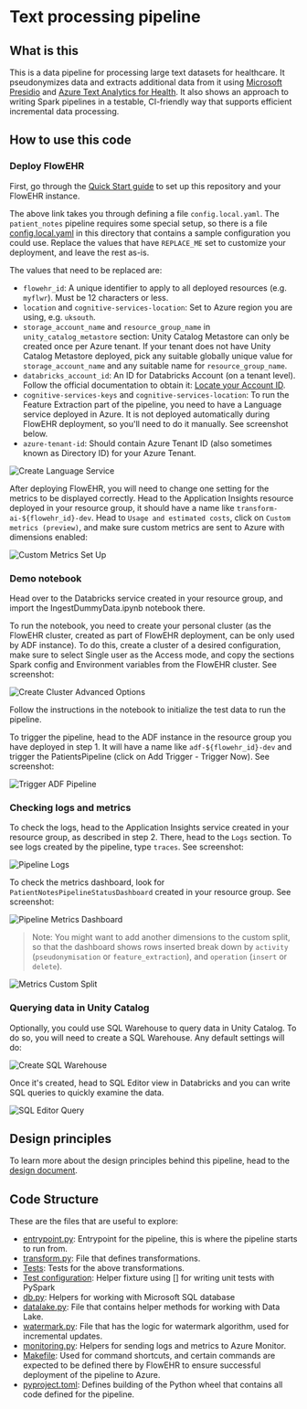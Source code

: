# Text processing pipeline

## What is this

This is a data pipeline for processing large text datasets for healthcare. It pseudonymizes data and extracts additional data from it using [Microsoft Presidio](https://microsoft.github.io/presidio/) and [Azure Text Analytics for Health](https://learn.microsoft.com/en-us/azure/ai-services/language-service/text-analytics-for-health/overview?tabs=ner). It also shows an approach to writing Spark pipelines in a testable, CI-friendly way that supports efficient incremental data processing.

## How to use this code

### Deploy FlowEHR

First, go through the [Quick Start guide](../docs/quick_start.md) to set up this repository and your FlowEHR instance.

The above link takes you through defining a file `config.local.yaml`. The `patient_notes` pipeline requires some special setup, so there is a file [config.local.yaml](./config.local.yaml) in this directory that contains a sample configuration you could use. Replace the values that have `REPLACE_ME` set to customize your deployment, and leave the rest as-is.

The values that need to be replaced are:
- `flowehr_id`: A unique identifier to apply to all deployed resources (e.g. `myflwr`). Must be 12 characters or less.
- `location` and `cognitive-services-location`: Set to Azure region you are using, e.g. `uksouth`.
- `storage_account_name` and `resource_group_name` in `unity_catalog_metastore` section: Unity Catalog Metastore can only be created once per Azure tenant. If your tenant does not have Unity Catalog Metastore deployed, pick any suitable globally unique value for `storage_account_name` and any suitable name for `resource_group_name`.
- `databricks_account_id`: An ID for Databricks Account (on a tenant level). Follow the official documentation to obtain it: [Locate your Account ID](https://docs.databricks.com/en/administration-guide/account-settings/index.html#locate-your-account-id).
- `cognitive-services-keys` and `cognitive-services-location`: To run the Feature Extraction part of the pipeline, you need to have a Language service deployed in Azure. It is not deployed automatically during FlowEHR deployment, so you'll need to do it manually. See screenshot below.
- `azure-tenant-id`: Should contain Azure Tenant ID (also sometimes known as Directory ID) for your Azure Tenant.

![Create Language Service](/assets/CreateLanguageService.png)

After deploying FlowEHR, you will need to change one setting for the metrics to be displayed correctly. Head to the Application Insights resource deployed in your resource group, it should have a name like `transform-ai-${flowehr_id}-dev`. Head to `Usage and estimated costs`, click on `Custom metrics (preview)`, and make sure custom metrics are sent to Azure with dimensions enabled:

![Custom Metrics Set Up](/assets/CustomMetricsSetUp.png)

### Demo notebook

Head over to the Databricks service created in your resource group, and import the IngestDummyData.ipynb notebook there.

To run the notebook, you need to create your personal cluster (as the FlowEHR cluster, created as part of FlowEHR deployment, can be only used by ADF instance). To do this, create a cluster of a desired configuration, make sure to select Single user as the Access mode, and copy the sections Spark config and Environment variables from the FlowEHR cluster. See screenshot:

![Create Cluster Advanced Options](/assets/CreateClusterAdvancedOptions.png)

Follow the instructions in the notebook to initialize the test data to run the pipeline.

To trigger the pipeline, head to the ADF instance in the resource group you have deployed in step 1. It will have a name like `adf-${flowehr_id}-dev` and trigger the PatientsPipeline (click on Add Trigger - Trigger Now). See screenshot: 

![Trigger ADF Pipeline](/assets/TriggerPatientNotesPipeline.png)

### Checking logs and metrics

To check the logs, head to the Application Insights service created in your resource group, as described in step 2. There, head to the `Logs` section. To see logs created by the pipeline, type `traces`. See screenshot: 

![Pipeline Logs](/assets/PatientNotesPipelineLogs.png)

To check the metrics dashboard, look for `PatientNotesPipelineStatusDashboard` created in your resource group. See screenshot:

![Pipeline Metrics Dashboard](/assets/PatientNotesMetricsDashboard.png)

> Note: You might want to add another dimensions to the custom split, so that the dashboard shows rows inserted break down by `activity` (`pseudonymisation` or `feature_extraction`), and `operation` (`insert` or `delete`).

![Metrics Custom Split](/assets/MetricsCustomSplit.png)

### Querying data in Unity Catalog

Optionally, you could use SQL Warehouse to query data in Unity Catalog. To do so, you will need to create a SQL Warehouse. Any default settings will do:

![Create SQL Warehouse](/assets/CreateSQLWarehouse.png)

Once it's created, head to SQL Editor view in Databricks and you can write SQL queries to quickly examine the data.

![SQL Editor Query](/assets/SQLEditorQuery.png)

## Design principles

To learn more about the design principles behind this pipeline, head to the [design document](./docs/design_doc.md).

## Code Structure

These are the files that are useful to explore:
- [entrypoint.py](./src/patient_notes/entrypoint.py): Entrypoint for the pipeline, this is where the pipeline starts to run from.
- [transform.py](./src/patient_notes/transform.py): File that defines transformations.
- [Tests](./src/patient_notes/tests/test_transform.py): Tests for the above transformations.
- [Test configuration](./src/patient_notes/tests/conftest.py): Helper fixture using [] for writing unit tests with PySpark
- [db.py](./src/patient_notes/db.py): Helpers for working with Microsoft SQL database
- [datalake.py](./src/patient_notes/datalake.py): File that contains helper methods for working with Data Lake.
- [watermark.py](./src/patient_notes/watermark.py.py): File that has the logic for watermark algorithm, used for incremental updates.
- [monitoring.py](./src/patient_notes/monitoring.py): Helpers for sending logs and metrics to Azure Monitor.
- [Makefile](./Makefile): Used for command shortcuts, and certain commands are expected to be defined there by FlowEHR to ensure successful deployment of the pipeline to Azure.
- [pyproject.toml](./pyproject.toml): Defines building of the Python wheel that contains all code defined for the pipeline.
